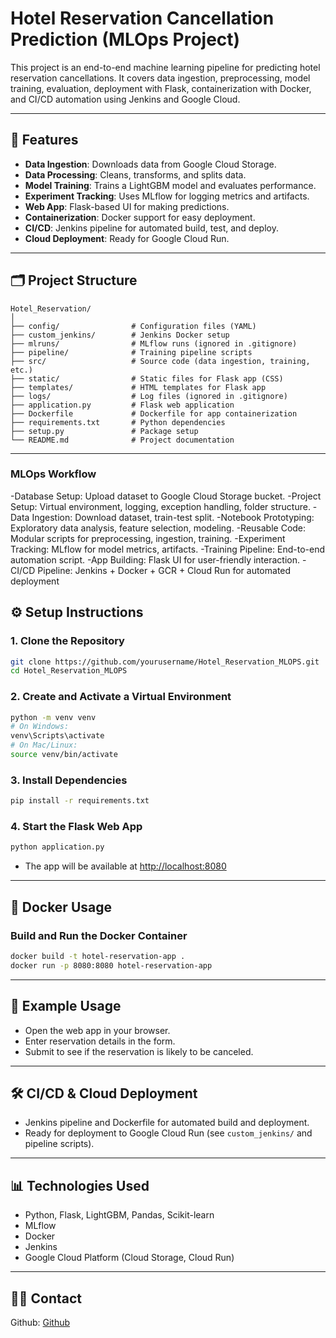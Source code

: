# Hotel Reservation Cancellation Prediction (MLOps Project)

This project is an end-to-end machine learning pipeline for predicting hotel reservation cancellations. It covers data ingestion, preprocessing, model training, evaluation, deployment with Flask, containerization with Docker, and CI/CD automation using Jenkins and Google Cloud.

---

## 🚀 Features

- **Data Ingestion**: Downloads data from Google Cloud Storage.
- **Data Processing**: Cleans, transforms, and splits data.
- **Model Training**: Trains a LightGBM model and evaluates performance.
- **Experiment Tracking**: Uses MLflow for logging metrics and artifacts.
- **Web App**: Flask-based UI for making predictions.
- **Containerization**: Docker support for easy deployment.
- **CI/CD**: Jenkins pipeline for automated build, test, and deploy.
- **Cloud Deployment**: Ready for Google Cloud Run.

---

## 🗂️ Project Structure

```
Hotel_Reservation/
│
├── config/                # Configuration files (YAML)
├── custom_jenkins/        # Jenkins Docker setup
├── mlruns/                # MLflow runs (ignored in .gitignore)
├── pipeline/              # Training pipeline scripts
├── src/                   # Source code (data ingestion, training, etc.)
├── static/                # Static files for Flask app (CSS)
├── templates/             # HTML templates for Flask app
├── logs/                  # Log files (ignored in .gitignore)
├── application.py         # Flask web application
├── Dockerfile             # Dockerfile for app containerization
├── requirements.txt       # Python dependencies
├── setup.py               # Package setup
└── README.md              # Project documentation
```

---

### MLOps Workflow
-Database Setup: Upload dataset to Google Cloud Storage bucket.
-Project Setup: Virtual environment, logging, exception handling, folder structure.
-Data Ingestion: Download dataset, train-test split.
-Notebook Prototyping: Exploratory data analysis, feature selection, modeling.
-Reusable Code: Modular scripts for preprocessing, ingestion, training.
-Experiment Tracking: MLflow for model metrics, artifacts.
-Training Pipeline: End-to-end automation script.
-App Building: Flask UI for user-friendly interaction.
-CI/CD Pipeline: Jenkins + Docker + GCR + Cloud Run for automated deployment

## ⚙️ Setup Instructions

### 1. Clone the Repository

```bash
git clone https://github.com/yourusername/Hotel_Reservation_MLOPS.git
cd Hotel_Reservation_MLOPS
```

### 2. Create and Activate a Virtual Environment

```bash
python -m venv venv
# On Windows:
venv\Scripts\activate
# On Mac/Linux:
source venv/bin/activate
```

### 3. Install Dependencies

```bash
pip install -r requirements.txt
```


### 4. Start the Flask Web App

```bash
python application.py
```
- The app will be available at [http://localhost:8080](http://localhost:8080)

---

## 🐳 Docker Usage

### Build and Run the Docker Container

```bash
docker build -t hotel-reservation-app .
docker run -p 8080:8080 hotel-reservation-app
```

---

## 🧪 Example Usage

- Open the web app in your browser.
- Enter reservation details in the form.
- Submit to see if the reservation is likely to be canceled.

---

## 🛠️ CI/CD & Cloud Deployment

- Jenkins pipeline and Dockerfile for automated build and deployment.
- Ready for deployment to Google Cloud Run (see `custom_jenkins/` and pipeline scripts).

---

## 📊 Technologies Used

- Python, Flask, LightGBM, Pandas, Scikit-learn
- MLflow
- Docker
- Jenkins
- Google Cloud Platform (Cloud Storage, Cloud Run)

---



## 🙋‍♂️ Contact

Github: [Github](https://github.com/Jibin6713)
